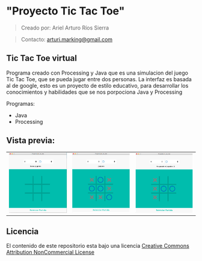 # "Proyecto Tic Tac Toe"

> Creado por: Ariel Arturo Ríos Sierra

> Contacto: arturi.marking@gmail.com

## Tic Tac Toe virtual

Programa creado con Processing y Java que es una simulacion del juego Tic Tac Toe, que se pueda jugar entre dos personas. 
La interfaz es basada al de google, esto es un proyecto de estilo educativo, para desarrollar los conocimientos y habilidades
que se nos porpociona Java y Processing

Programas:
- Java
- Processing 

## Vista previa:

<table>
<tr>
<td><img src=https://github.com/Deltarios/Proyecto_tic_tac_toe/blob/master/raw/imagen1.png></td>
<td><img src=https://github.com/Deltarios/Proyecto_tic_tac_toe/blob/master/raw/imagen2.png></td>
<td><img src=https://github.com/Deltarios/Proyecto_tic_tac_toe/blob/master/raw/imagen3.png></td>
</tr>
</table>

## Licencia

El contenido de este repositorio esta bajo una licencia [Creative Commons Attribution NonCommercial License](https://creativecommons.org/licenses/by-nc/4.0/)
